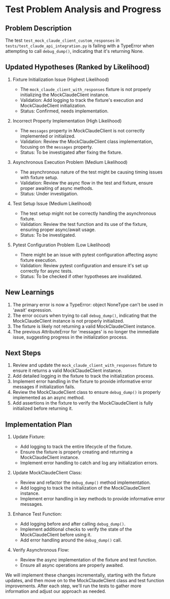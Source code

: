 # Test Problem Analysis and Progress

## Problem Description
The test `test_mock_claude_client_custom_responses` in `tests/test_claude_api_integration.py` is failing with a TypeError when attempting to call `debug_dump()`, indicating that it's returning None.

## Updated Hypotheses (Ranked by Likelihood)

1. Fixture Initialization Issue (Highest Likelihood)
   - The `mock_claude_client_with_responses` fixture is not properly initializing the MockClaudeClient instance.
   - Validation: Add logging to track the fixture's execution and MockClaudeClient initialization.
   - Status: Confirmed, needs implementation.

2. Incorrect Property Implementation (High Likelihood)
   - The `messages` property in MockClaudeClient is not correctly implemented or initialized.
   - Validation: Review the MockClaudeClient class implementation, focusing on the `messages` property.
   - Status: To be investigated after fixing the fixture.

3. Asynchronous Execution Problem (Medium Likelihood)
   - The asynchronous nature of the test might be causing timing issues with fixture setup.
   - Validation: Review the async flow in the test and fixture, ensure proper awaiting of async methods.
   - Status: Under investigation.

4. Test Setup Issue (Medium Likelihood)
   - The test setup might not be correctly handling the asynchronous fixture.
   - Validation: Review the test function and its use of the fixture, ensuring proper async/await usage.
   - Status: To be investigated.

5. Pytest Configuration Problem (Low Likelihood)
   - There might be an issue with pytest configuration affecting async fixture execution.
   - Validation: Review pytest configuration and ensure it's set up correctly for async tests.
   - Status: To be checked if other hypotheses are invalidated.

## New Learnings

1. The primary error is now a TypeError: object NoneType can't be used in 'await' expression.
2. The error occurs when trying to call `debug_dump()`, indicating that the MockClaudeClient instance is not properly initialized.
3. The fixture is likely not returning a valid MockClaudeClient instance.
4. The previous AttributeError for 'messages' is no longer the immediate issue, suggesting progress in the initialization process.

## Next Steps

1. Review and update the `mock_claude_client_with_responses` fixture to ensure it returns a valid MockClaudeClient instance.
2. Add detailed logging in the fixture to track the initialization process.
3. Implement error handling in the fixture to provide informative error messages if initialization fails.
4. Review the MockClaudeClient class to ensure `debug_dump()` is properly implemented as an async method.
5. Add assertions in the fixture to verify the MockClaudeClient is fully initialized before returning it.

## Implementation Plan

1. Update Fixture:
   - Add logging to track the entire lifecycle of the fixture.
   - Ensure the fixture is properly creating and returning a MockClaudeClient instance.
   - Implement error handling to catch and log any initialization errors.

2. Update MockClaudeClient Class:
   - Review and refactor the `debug_dump()` method implementation.
   - Add logging to track the initialization of the MockClaudeClient instance.
   - Implement error handling in key methods to provide informative error messages.

3. Enhance Test Function:
   - Add logging before and after calling `debug_dump()`.
   - Implement additional checks to verify the state of the MockClaudeClient before using it.
   - Add error handling around the `debug_dump()` call.

4. Verify Asynchronous Flow:
   - Review the async implementation of the fixture and test function.
   - Ensure all async operations are properly awaited.

We will implement these changes incrementally, starting with the fixture updates, and then move on to the MockClaudeClient class and test function improvements. After each step, we'll run the tests to gather more information and adjust our approach as needed.
